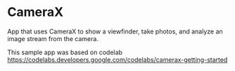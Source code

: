 # CameraX

App that uses CameraX to show a viewfinder, take photos, and analyze an image stream from the camera.

This sample app was based on codelab https://codelabs.developers.google.com/codelabs/camerax-getting-started
